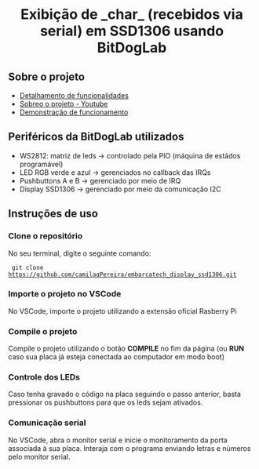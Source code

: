 <h1 align="center"> Exibição de _char_ (recebidos via serial) em SSD1306 usando BitDogLab</h1>

## Sobre o projeto

- [Detalhamento de funcionalidades](https://github.com/camilaqPereira/embarcatech_display_ssd1306/blob/main/docs/embarcatech_display_slide.pdf)
- [Sobreo o projeto - Youtube](https://youtu.be/FpLeyuu5WhI)
- [Demonstração de funcionamento](https://youtu.be/PTZMiRFgVaQ)

## Periféricos da BitDogLab utilizados

- WS2812: matriz de leds -> controlado pela PIO (máquina de estádos programável)
- LED RGB verde e azul -> gerenciados no callback das IRQs
- Pushbuttons A e B -> gerenciado por meio de IRQ
- Display SSD1306 -> gerenciado por meio da comunicação I2C

## Instruções de uso


### Clone o repositório
No seu terminal, digite o seguinte comando:

<code> git clone https://github.com/camilaqPereira/embarcatech_display_ssd1306.git </code>

### Importe o projeto no VSCode
No VSCode, importe o projeto utilizando a extensão oficial Rasberry Pi

### Compile o projeto
Compile o projeto utilizando o botão **COMPILE** no fim da página (ou **RUN** caso sua placa já esteja conectada ao computador em modo boot)

### Controle dos LEDs
Caso tenha gravado o código na placa seguindo o passo anterior, basta pressionar os pushbuttons para que os leds sejam ativados.

### Comunicação serial
No VSCode, abra o monitor serial e inicie o monitoramento da porta associada à sua placa. Interaja com o programa enviando letras e números pelo monitor serial.
